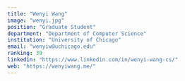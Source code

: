```yaml
---
title: "Wenyi Wang"
image: "wenyi.jpg"
position: "Graduate Student"
department: "Department of Computer Science"
institution: "University of Chicago"
email: "wenyiw@uchicago.edu"
ranking: 39
linkedin: "https://www.linkedin.com/in/wenyi-wang-cs/"
web: "https://wenyiwang.me/"
---
```

